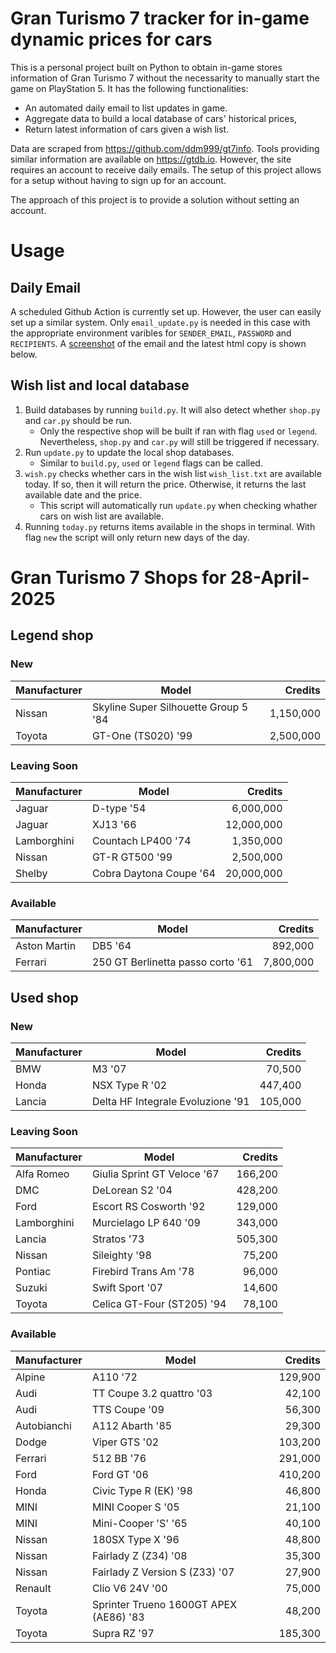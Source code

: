 # Gran Turismo 7 tracker for in-game dynamic prices for cars

This is a personal project built on Python to obtain in-game stores information of Gran Turismo 7 without the necessarity to manually start the game on PlayStation 5. It has the following functionalities:

- An automated daily email to list updates in game.
- Aggregate data to build a local database of cars' historical prices,
- Return latest information of cars given a wish list.

Data are scraped from https://github.com/ddm999/gt7info. Tools providing similar information are available on https://gtdb.io. However, the site requires an account to receive daily emails. The setup of this project allows for a setup without having to sign up for an account.

The approach of this project is to provide a solution without setting an account.

# Usage

## Daily Email

A scheduled Github Action is currently set up. However, the user can easily set up a similar system. Only `email_update.py` is needed in this case with the appropriate environment varibles for `SENDER_EMAIL`, `PASSWORD` and `RECIPIENTS`. A [screenshot](https://raw.githubusercontent.com/marcohoucheng/Gran-Turismo-7-Price-Tracker/main/data/email_screenshot.png) of the email and the latest html copy is shown below.

## Wish list and local database

1. Build databases by running `build.py`. It will also detect whether `shop.py` and `car.py` should be run.
    - Only the respective shop will be built if ran with flag `used` or `legend`. Nevertheless, `shop.py` and `car.py` will still be triggered if necessary.
2. Run `update.py` to update the local shop databases.
    - Similar to `build.py`, `used` or `legend` flags can be called.
3. `wish.py` checks whether cars in the wish list `wish_list.txt` are available today. If so, then it will return the price. Otherwise, it returns the last available date and the price.
    - This script will automatically run `update.py` when checking whather cars on wish list are available.
4. Running `today.py` returns items available in the shops in terminal. With flag `new` the script will only return new days of the day.


# Gran Turismo 7 Shops for 28-April-2025



## Legend shop

### New
 | Manufacturer | Model | Credits |
 | --- | --- | --: |
|Nissan|Skyline Super Silhouette Group 5 '84|1,150,000|
|Toyota|GT-One (TS020) '99|2,500,000|

### Leaving Soon
 | Manufacturer | Model | Credits |
 | --- | --- | --: |
|Jaguar|D-type '54|6,000,000|
|Jaguar|XJ13 '66|12,000,000|
|Lamborghini|Countach LP400 '74|1,350,000|
|Nissan|GT-R GT500 '99|2,500,000|
|Shelby|Cobra Daytona Coupe '64|20,000,000|

### Available
 | Manufacturer | Model | Credits |
 | --- | --- | --: |
|Aston Martin|DB5 '64|892,000|
|Ferrari|250 GT Berlinetta passo corto '61|7,800,000|


## Used shop

### New
 | Manufacturer | Model | Credits |
 | --- | --- | --: |
|BMW|M3 '07|70,500|
|Honda|NSX Type R '02|447,400|
|Lancia|Delta HF Integrale Evoluzione '91|105,000|

### Leaving Soon
 | Manufacturer | Model | Credits |
 | --- | --- | --: |
|Alfa Romeo|Giulia Sprint GT Veloce '67|166,200|
|DMC|DeLorean S2 '04|428,200|
|Ford|Escort RS Cosworth '92|129,000|
|Lamborghini|Murcielago LP 640 '09|343,000|
|Lancia|Stratos '73|505,300|
|Nissan|Sileighty '98|75,200|
|Pontiac|Firebird Trans Am '78|96,000|
|Suzuki|Swift Sport '07|14,600|
|Toyota|Celica GT-Four (ST205) '94|78,100|

### Available
 | Manufacturer | Model | Credits |
 | --- | --- | --: |
|Alpine|A110 '72|129,900|
|Audi|TT Coupe 3.2 quattro '03|42,100|
|Audi|TTS Coupe '09|56,300|
|Autobianchi|A112 Abarth '85|29,300|
|Dodge|Viper GTS '02|103,200|
|Ferrari|512 BB '76|291,000|
|Ford|Ford GT '06|410,200|
|Honda|Civic Type R (EK) '98|46,800|
|MINI|MINI Cooper S '05|21,100|
|MINI|Mini-Cooper 'S' '65|40,100|
|Nissan|180SX Type X '96|48,800|
|Nissan|Fairlady Z (Z34) '08|35,300|
|Nissan|Fairlady Z Version S (Z33) '07|27,900|
|Renault|Clio V6 24V '00|75,000|
|Toyota|Sprinter Trueno 1600GT APEX (AE86) '83|48,200|
|Toyota|Supra RZ '97|185,300|
